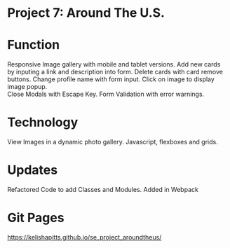 # Project 7: Around The U.S.

# Function
Responsive Image gallery with mobile and tablet versions.
Add new cards by inputing a link and description into form.
Delete cards with card remove buttons.
Change profile name with form input.
Click on image to display image popup.  
Close Modals with Escape Key.
Form Validation with error warnings. 


# Technology 
View Images in a dynamic photo gallery.
Javascript, flexboxes and grids.  

# Updates
Refactored Code to add Classes and Modules.
Added in Webpack 

# Git Pages
https://kelishapitts.github.io/se_project_aroundtheus/

